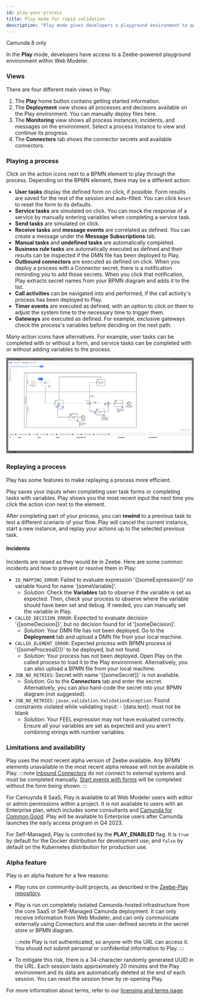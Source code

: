 ```yaml
---
id: play-your-process
title: Play mode for rapid validation
description: "Play mode gives developers a playground environment to quickly iterate and manually test their processes."
---
```


<span class="badge badge--cloud">Camunda 8 only</span>

In the **Play** mode, developers have access to a Zeebe-powered playground environment within Web Modeler.

### Views

There are four different main views in Play:

1. The **Play** home button contains getting started information.
2. The **Deployment** view shows all processes and decisions available on the Play environment. You can manually deploy files here.
3. The **Monitoring** view shows all process instances, incidents, and messages on the environment. Select a process instance to view and continue its progress.
4. The **Connectors** tab shows the connector secrets and available connectors.

### Playing a process

Click on the action icons next to a BPMN element to play through the process. Depending on the BPMN element, there may be a different action:

- **User tasks** display the defined form on click, if possible. Form results are saved for the rest of the session and auto-filled. You can click `Reset` to reset the form to its defaults.
- **Service tasks** are simulated on click. You can mock the response of a service by manually entering variables when completing a service task.
- **Send tasks** are simulated on click.
- **Receive tasks** and **message events** are correlated as defined. You can create a message under the **Message Subscriptions** tab.
- **Manual tasks** and **undefined tasks** are automatically completed.
- **Business rule tasks** are automatically executed as defined and their results can be inspected if the DMN file has been deployed to Play.
- **Outbound connectors** are executed as defined on click. When you deploy a process with a Connector secret, there is a notification reminding you to add those secrets. When you click that notification, Play extracts secret names from your BPMN diagram and adds it to the list.
- **Call activities** can be navigated into and performed, if the call activity's process has been deployed to Play.
- **Timer events** are executed as defined, with an option to click on them to adjust the system time to the necessary time to trigger them.
- **Gateways** are executed as defined. For example, exclusive gateways check the process's variables before deciding on the next path.

Many action icons have alternatives. For example, user tasks can be completed with or without a form, and service tasks can be completed with or without adding variables to the process.

![play mode](img/play-mode.png)

### Replaying a process

Play has some features to make replaying a process more efficient.

Play saves your inputs when completing user task forms or completing tasks with variables. Play shows you the most recent input the next time you click the action icon next to the element.

After completing part of your process, you can **rewind** to a previous task to test a different scenario of your flow. Play will cancel the current instance, start a new instance, and replay your actions up to the selected previous task.

#### Incidents

Incidents are raised as they would be in Zeebe. Here are some common incidents and how to prevent or resolve them in Play:

- `IO_MAPPING_ERROR`: Failed to evaluate expression '{[someExpression]}' no variable found for name '[someVariable]'.
  - _Solution:_ Check the **Variables** tab to observe if the variable is set as expected. Then, check your process to observe where the variable should have been set and debug. If needed, you can manually set the variable in Play.
- `CALLED_DECISION_ERROR`: Expected to evaluate decision '{[someDecision]}', but no decision found for id '[someDecision]'.
  - _Solution:_ Your DMN file has not been deployed. Go to the **Deployment** tab and upload a DMN file from your local machine.
- `CALLED_ELEMENT_ERROR`: Expected process with BPMN process id '{[someProcessID]}' to be deployed, but not found.
  - _Solution:_ Your process has not been deployed. Open Play on the called process to load it to the Play environment. Alternatively, you can also upload a BPMN file from your local machine.
- `JOB_NO_RETRIES`: Secret with name '{[someSecret]}' is not available.
  - _Solution:_ Go to the **Connectors** tab and enter the secret. Alternatively, you can also hard-code the secret into your BPMN diagram (not suggested).
- `JOB_NO_RETRIES`: `javax.validation.ValidationException`: Found constraints violated while validating input: - [data.text]: must not be blank
  - _Solution:_ Your FEEL expression may not have evaluated correctly. Ensure all your variables are set as expected and you aren't combining strings with number variables.

### Limitations and availability

Play uses the most recent alpha version of Zeebe available. Any BPMN elements unavailable in the most recent alpha release will not be available in Play.
:::note
[Inbound Connectors](https://docs.camunda.io/docs/components/connectors/use-connectors/inbound/) do not connect to external systems and must be completed manually. [Start events with forms](https://docs.camunda.io/docs/components/modeler/web-modeler/advanced-modeling/publish-public-processes/#embed-form-in-start-event) will be completed without the form being shown.
:::

For Camuynda 8 SaaS, Play is available to all Web Modeler users with editor or admin permissions within a project. It is not available to users with an Enterprise plan, which includes some consultants and [Camunda for Common Good](https://camunda.com/common-good/). Play will be available to Enterprise users after Camunda launches the early access program in Q4 2023.

For Self-Managed, Play is controlled by the **PLAY_ENABLED** flag. It is `true` by default for the Docker distribution for development use, and `false` by default on the Kubernetes distribution for production use.

### Alpha feature

Play is an alpha feature for a few reasons:

- Play runs on community-built projects, as described in the [Zeebe-Play repository](https://github.com/camunda-community-hub/zeebe-play).

- Play is run on completely isolated Camunda-hosted infrastructure from the core SaaS or Self-Managed Camunda deployment. It can only receive information from Web Modeler, and can only communicate externally using Connectors and the user-defined secrets in the secret store or BPMN diagram.

  :::note
  Play is not authenticated, so anyone with the URL can access it. You should not submit personal or confidential information to Play.
  :::

- To mitigate this risk, there is a 34-character randomly generated UUID in the URL. Each session lasts approximately 20 minutes and the Play environment and its data are automatically deleted at the end of each session. You can reset the session timer by re-opening Play.

For more information about terms, refer to our [licensing and terms page](https://legal.camunda.com/licensing-and-other-legal-terms#c8-saas-trial-edition-and-free-tier-edition-terms).
